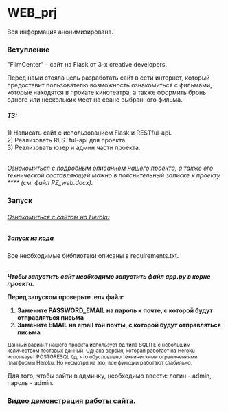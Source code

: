 # WEB_prj
Вся информация анонимизирована.
<h3>Вступление</h3>

"FilmCenter" - сайт на Flask от 3-х creative developers.

Перед нами стояла цель разработать сайт в сети интернет, 
который предоставит пользователю возможность ознакомиться с фильмами, 
которые находятся в прокате кинотеатра, а также оформить бронь одного 
или нескольких мест на сеанс выбранного фильма.

<h5>ТЗ:</h5>
1) Написать сайт с использованием Flask и RESTful-api.<br>
2) Реализовать RESTful-api для проекта.<br>
3) Реализовать юзер и админ части проекта.<br><br>

<i>Ознакомиться с подробным описанием нашего проекта, 
а также его технической составляющей можно в пояснительный записке к проекту ****
(см. файл PZ_web.docx).</i>

<h3>Запуск</h3>
<h6><a href='http://film-center-prj.herokuapp.com/'>Ознакомиться с сайтом на Heroku</a></h6>

<h5>Запуск из кода</h5>
Все необходимые библиотеки описаны в requirements.txt. <br><br>

<i><b>Чтобы запустить сайт необходимо запустить файл app.py в корне проекта.</b></i>

<b>Перед запуском проверьте .env файл:
1) Замените PASSWORD_EMAIL на пароль к почте, с которой будут отправляться письма
2) Замените EMAIL на email той почты, с которой будут отправляться письма</b>

<small>Данный вариант нашего проекта использует бд типа SQLITE с небольшим количеством тестовых данный. 
Однако версия, которая работает на Heroku использует POSTGRESQL бд, что обусловлено 
техническими ограничениями платформы Heroku. Но несмотря на это, все функции работают стабильно.</small>

Для того, чтобы зайти в админку, необходимо ввести: логин - admin, пароль - admin.

<h3><a href='https://drive.google.com/file/d/1Mmy5mVYOe4CZ60eZ7nnObOy0k8Jy3q4p/view?usp=sharing'>Видео демонстрация работы сайта.</a></h3>
